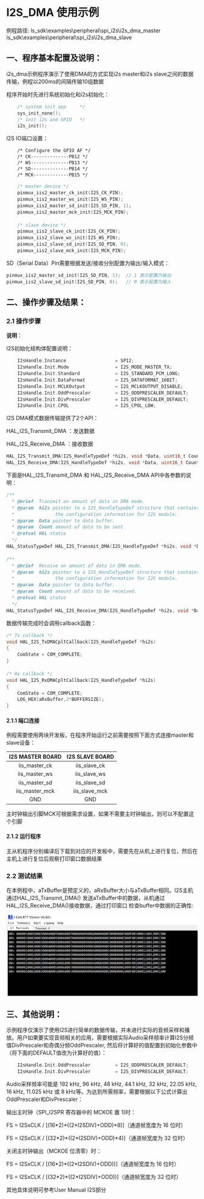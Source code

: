 # I2S_DMA 使用示例

例程路径: ls_sdk\examples\peripheral\spi_i2s\i2s_dma_master
          ls_sdk\examples\peripheral\spi_i2s\i2s_dma_slave

## 一、程序基本配置及说明：

i2s_dma示例程序演示了使用DMA的方式实现i2s master和i2s slave之间的数据传输，例程以200ms的间隔传输10组数据

程序开始时先进行系统初始化和i2s初始化：

```c
    /* system init app     */
    sys_init_none();
    /* init i2s and GPIO   */
    i2s_init();
```

I2S IO端口设置：

        /* Configure the GPIO AF */
        /* CK--------------PB12 */	
        /* WS--------------PB13 */	
        /* SD--------------PB14 */	
        /* MCK-------------PB15 */

```C
    /* master device */
    pinmux_iis2_master_ck_init(I2S_CK_PIN);
    pinmux_iis2_master_ws_init(I2S_WS_PIN);
    pinmux_iis2_master_sd_init(I2S_SD_PIN, 1); 
    pinmux_iis2_master_mck_init(I2S_MCK_PIN);
 
    /* slave device */
    pinmux_iis2_slave_ck_init(I2S_CK_PIN);
    pinmux_iis2_slave_ws_init(I2S_WS_PIN);
    pinmux_iis2_slave_sd_init(I2S_SD_PIN, 0); 
    pinmux_iis2_slave_mck_init(I2S_MCK_PIN);
```
SD（Serial Data）Pin需要根据发送/接收分别配置为输出/输入模式：

```c
pinmux_iis2_master_sd_init(I2S_SD_PIN, 1);  // 1 表示配置为输出
pinmux_iis2_slave_sd_init(I2S_SD_PIN, 0);   // 0 表示配置为输入
```

## 二、操作步骤及结果：

### 2.1 操作步骤

**说明**：

I2S初始化结构体配置说明：

```C
    I2sHandle.Instance                  = SPI2;                         /*选择I2S Instance */
    I2sHandle.Init.Mode                 = I2S_MODE_MASTER_TX;           /*设置I2S模式，可选择（主机/从机）发送/接收*/
    I2sHandle.Init.Standard             = I2S_STANDARD_PCM_LONG;        /*设置音频数据通信协议标准 */
    I2sHandle.Init.DataFormat           = I2S_DATAFORMAT_16BIT;         /*设置数据格式 */
    I2sHandle.Init.MCLKOutput           = I2S_MCLKOUTPUT_DISABLE;       /*设置主时钟输出 */
    I2sHandle.Init.OddPrescaler         = I2S_ODDPRESCALER_DEFAULT;     /*设置I2S分频值 */
    I2sHandle.Init.DivPrescaler         = I2S_DIVPRESCALER_DEFAULT;     /*设置I2S奇偶分频 */
    I2sHandle.Init.CPOL                 = I2S_CPOL_LOW;                 /*设置时钟极性CPOL，可选高/低电平*/
```

I2S DMA模式数据传输提供了2个API：

HAL_I2S_Transmit_DMA ：发送数据

HAL_I2S_Receive_DMA  ：接收数据


```c
HAL_I2S_Transmit_DMA(I2S_HandleTypeDef *hi2s, void *Data, uint16_t Count)
HAL_I2S_Receive_DMA(I2S_HandleTypeDef *hi2s, void *Data, uint16_t Count)

```

下面是HAL_I2S_Transmit_DMA 和 HAL_I2S_Receive_DMA API中各参数的说明：

``` C
/**
  * @brief  Transmit an amount of data in DMA mode.
  * @param  hi2s pointer to a I2S_HandleTypeDef structure that contains.
  *               the configuration information for I2S module.
  * @param  Data pointer to data buffer.
  * @param  Count amount of data to be sent
  * @retval HAL status
  */
HAL_StatusTypeDef HAL_I2S_Transmit_DMA(I2S_HandleTypeDef *hi2s, void *Data, uint16_t Count);

/**
  * @brief  Receive an amount of data in DMA mode.
  * @param  hi2s pointer to a I2S_HandleTypeDef structure that contains
  *               the configuration information for I2S module.
  * @param  Data pointer to data buffer.
  * @param  Count amount of data to be received.
  * @retval HAL status
  */
HAL_StatusTypeDef HAL_I2S_Receive_DMA(I2S_HandleTypeDef *hi2s, void *Data, uint16_t Count);

```

数据传输完成时会调用callback函数：

```c
/* Tx callback */
void HAL_I2S_TxDMACpltCallback(I2S_HandleTypeDef *hi2s) 
{
    ComState = COM_COMPLETE;
}

/* Rx callback */
void HAL_I2S_RxDMACpltCallback(I2S_HandleTypeDef *hi2s) 
{
    ComState = COM_COMPLETE;
    LOG_HEX(aRxBuffer,2*BUFFERSIZE);
}

```

#### 2.1.1 端口连接

例程需要使用两块开发板，在程序开始运行之前需要按照下面方式连接master和slave设备：

| I2S MASTER BOARD | I2S SLAVE BOARD |
| :--------------: | :-------------: |
|  iis_master_ck   |  iis_slave_ck   |
|  iis_master_ws   |  iis_slave_ws   |
|  iis_master_sd   |  iis_slave_sd   |
|  iis_master_mck  |  iis_slave_mck  |
|       GND        |       GND       |

主时钟输出引脚MCK可根据需求设置，如果不需要主时钟输出，则可以不配置这个引脚

#### 2.1.2  运行程序

主从机程序分别编译后下载到对应的开发板中，需要先在从机上进行复位，然后在主机上进行复位后观察打印窗口数据结果

### 2.2 测试结果

在本例程中，aTxBuffer是预定义的，aRxBuffer大小与aTxBuffer相同。I2S主机通过HAL_I2S_Transmit_DMA() 发送aTxBuffer中的数据，从机通过HAL_I2S_Receive_DMA()接收数据，通过打印窗口
检查buffer中数据的正确性:

![](../../../pics/i2s_dma_rx.jpg)


## 三、其他说明：

示例程序仅演示了使用I2S进行简单的数据传输，并未进行实际的音频采样和播放。用户如果要实现音频相关的应用，需要根据实际Audio采样频率计算I2S分频值DivPrescaler和奇偶分频OddPrescaler,
然后将计算好的值配置到初始化参数中（将下面的DEFAULT值改为计算好的值）：
  
```C
    I2sHandle.Init.OddPrescaler         = I2S_ODDPRESCALER_DEFAULT;     
    I2sHandle.Init.DivPrescaler         = I2S_DIVPRESCALER_DEFAULT;   
```
Audio采样频率可能是 192 kHz, 96 kHz, 48 kHz, 44.1 kHz, 32 kHz, 
22.05 kHz, 16 kHz, 11.025 kHz 或 8 kHz等。为达到所需频率，需要根据以下公式计算出OddPrescaler和DivPrescaler：

输出主时钟（SPI_I2SPR 寄存器中的 MCKOE 置 1)时：

FS = I2SxCLK / [(16\*2)\*((2\*I2SDIV)+ODD)\*8)]（通道帧宽度为 16 位时）

FS = I2SxCLK / [(32\*2)\*((2\*I2SDIV)+ODD)\*4)]（通道帧宽度为 32 位时）

关闭主时钟输出（MCKOE 位清零）时：

FS = I2SxCLK / [(16\*2)\*((2\*I2SDIV)+ODD))]（通道帧宽度为 16 位时）

FS = I2SxCLK / [(32\*2)\*((2\*I2SDIV)+ODD))]（通道帧宽度为 32 位时）

其他具体说明可参考User Manual I2S部分